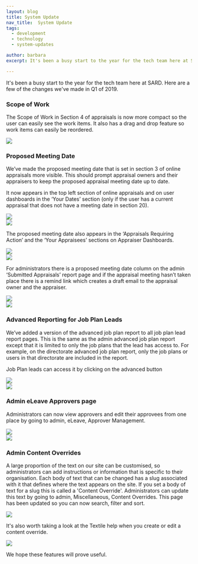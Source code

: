 ```yaml
---
layout: blog
title: System Update
nav_title:  System Update
tags:
  - development
  - technology
  - system-updates

author: barbara
excerpt: It's been a busy start to the year for the tech team here at SARD. Here are a few of the changes we've made in Q1 of 2019.

---
```


It's been a busy start to the year for the tech team here at SARD. Here are a few of the changes we've made in Q1 of 2019.

<h3>Scope of Work</h3>

The Scope of Work in Section 4 of appraisals is now more compact so the user can easily see the work items.
It also has a drag and drop feature so work items can easily be reordered.

<div class='row'>
<img src='/images/blog/barbara/system_update_q1_19/scope_of_work.png' class="img-responsive img-thumbnail"/>
</div>

<h3>Proposed Meeting Date</h3>

We’ve made the proposed meeting date that is set in section 3 of online appraisals more visible.
This should prompt appraisal owners and their appraisers to keep the proposed appraisal meeting date up to date.

It now appears in the top left section of online appraisals and on user dashboards in the ‘Your Dates’ section (only if the user has a current appraisal that does not have a meeting date in section 20).

<div class='row'>
  <div class='col-sm-4 thumbnail'>
    <img src='/images/blog/barbara/system_update_q1_19/online_appraisal.png' class="img-responsive img-thumbnail"/>
  </div>
  <div class='col-sm-4 thumbnail'>
    <img src='/images/blog/barbara/system_update_q1_19/your_dates.png' class="img-responsive img-thumbnail"/>
  </div>
</div>


The proposed meeting date also appears in the ‘Appraisals Requiring Action’ and the ‘Your Appraisees’ sections on Appraiser Dashboards.

<div class='row'>
<img src='/images/blog/barbara/system_update_q1_19/appraisals_requiring_action.png' class="img-responsive img-thumbnail screenshot"/>
</div>

<div class='row'>
<img src='/images/blog/barbara/system_update_q1_19/your_appraisees.png' class="img-responsive img-thumbnail screenshot"/>
</div>

For administrators there is a proposed meeting date column on the admin ‘Submitted Appraisals’ report page and if the appraisal meeting hasn’t taken place there is a remind link which creates a draft email to the appraisal owner and the appraiser.

<div class='row'>
<img src='/images/blog/barbara/system_update_q1_19/submiteed_appraisals.png' class="img-responsive img-thumbnail screenshot"/>
</div>

<div class='row'>
  <div class='col-sm-8 thumbnail'>
    <img src='/images/blog/barbara/system_update_q1_19/draft_email.png' class="img-responsive img-thumbnail"/>
  </div>
</div>



<h3>Advanced Reporting for Job Plan Leads</h3>

We’ve added a version of the advanced job plan report to all job plan lead report pages.
This is the same as the admin advanced job plan report except that it is limited to only the job plans that the lead has access to.
For example, on the directorate advanced job plan report, only the job plans or users in that directorate are included in the report.

Job Plan leads can access it by clicking on the advanced button

<div class='row'>
<img src='/images/blog/barbara/system_update_q1_19/advanced_button.png' class="img-responsive img-thumbnail screenshot"/>
</div>

<div class='row'>
<img src='/images/blog/barbara/system_update_q1_19/advanced_report.png' class="img-responsive img-thumbnail screenshot"/>
</div>

<h3>Admin eLeave Approvers page</h3>

Administrators can now view approvers and edit their approvees from one place by going to admin, eLeave, Approver Management.

<div class='row'>
<img src='/images/blog/barbara/system_update_q1_19/approver_management.png' class="img-responsive img-thumbnail screenshot"/>
</div>

<div class='row'>
<img src='/images/blog/barbara/system_update_q1_19/edit_approvees.png' class="img-responsive img-thumbnail screenshot"/>
</div>


<h3>Admin Content Overrides</h3>

A large proportion of the text on our site can be customised, so
administrators can add instructions or information that is specific to their organisation.
Each body of text that can be changed has a slug associated with it that defines where the text appears on the site.
If you set a body of text for a slug this is called a 'Content Override'.
Administrators can update this text by going to admin, Miscellaneous, Content Overrides.
This page has been updated so you can now search, filter and sort.

<div class='row'>
<img src='/images/blog/barbara/system_update_q1_19/content_overrides.png' class="img-responsive img-thumbnail screenshot"/>
</div>

It's also worth taking a look at the Textile help when you create or edit a content override.

<div class='row'>
<img src='/images/blog/barbara/system_update_q1_19/textile_help.png' class="img-responsive img-thumbnail screenshot"/>
</div>


We hope these features will prove useful.


